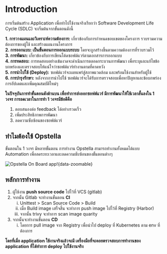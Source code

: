 # Introduction

การเริ่มต้นสร้าง Application เพื่อทำไปใช้งานจริงเรียกว่า Software Development Life Cycle (SDLC) จะเริ่มต้นจากขั้นตอนดังนี้

**1. การวางแผนและวิเคราะห์ความต้องการ:** เกี่ยวข้องกับการกำหนดขอบเขตของโครงการ รวบรวมความต้องการของผู้ใช้ และสร้างแผนงานโครงการ <br />
**2. การออกแบบ: เป็นขั้นตอนการออกแบบระบบ** โดยจะถูกสร้างขึ้นตามความต้องการที่รวบรวมไว้ <br />
**3. การพัฒนา:** เกี่ยวข้องกับการเขียนโค้ดซอฟต์แวร์ตามเอกสารการออกแบบ <br />
**4. การทดสอบ:** การทดสอบอย่างเข้มงวดจะดำเนินการตลอดกระบวนการพัฒนา เพื่อระบุและแก้ไขข้อบกพร่องและตรวจสอบให้แน่ใจว่าซอฟต์แวร์ทำงานตามที่คาดหวัง <br />
**5. การนำไปใช้ (Deploy):** ซอฟต์แวร์จะเผยแพร่สู่สภาพแวดล้อม และพร้อมใช้งานสำหรับผู้ใช้ <br />
**6. การบำรุงรักษา:** หลังจากการนำไปใช้ ซอฟต์แวร์จะได้รับการตรวจสอบเพื่อหาปัญหาและข้อบกพร่อง การอัปเดตและเพิ่มคุณสมบัติใหม่ๆ <br />

**ในปัจจุบันการทำขั้นตอนดังด้านบน เพื่อทำการส่งออกซอฟต์แวร์ มีการพัฒนาให้ใช้เวลาสั้นลงใน 1 วงจร การลดเวลาในการทำ 1 วงจรมีข้อดีคือ**

<ol style="margin-left: 8px;">
    <li>ตอบสนองต่อ feedback ได้อย่างรวดเร็ว</li>
    <li>เพิ่มประสิทธิภาพการพัฒนา</li>
    <li>ลดความซับซ้อนของซอฟต์แวร์</li>
</ol>

## ทำไมต้องใช้ Opstella

ขั้นตอนใน 1 วงจร มีหลายขั้นตอน การทำงาน Opstella สามารถทำงานทั้งหมดได้แบบ Automation เพื่อลดระยะเวลาและลดความซับซ้อนของขั้นตอนต่างๆ

![Opstella On Board app!](/images/intro/getting-started/opstella-on-board-app.png){data-zoomable}

## หลักการทำงาน

<ol>
    <li>ผู้ใช้งาน <b>push source code</b> ไปไว้ที่ VCS (gitlab)</li>
    <li>จากนั้น Gitlab จะทำงานขั้นตอน <b>CI</b>
        <ol style="list-style-type:lower-roman">
            <li>Unittest > Scan Source Code > Build</li>
            <li>เมื่อ Build image เสร็จสิ้น จะทำการ push image ไปไว้ที่ Registry (Harbor)</li>
            <li>จากนั้น trivy จะทำการ scan image quarity</li>
        </ol>
    </li>
    <li>จากนั้นจะทำงานขั้นตอน <b>CD</b>
        <ol style="list-style-type:lower-roman">
            <li>โดยการ pull image จาก Registry เพื่อนำไป deploy ที่ Kubernetes ตาม env ที่ต้องการ</li>
        </ol>
    </li>
</ol>

**โดยที่เมื่อ application ใช้งานจริงแล้วจะมี เครื่องมือที่จะคอยตรวจสอบการทำงานของ application ที่ได้ทำการ deploy ไปใช้งานจริง**

